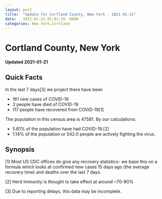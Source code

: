 ```yaml
---
layout: post
title:  "Update for Cortland County, New York - 2021-01-21"
date:   2021-01-21 01:01:29 -0600
categories: New York,Cortland
---
```


# Cortland County, New York
#### Updated 2021-01-21

## Quick Facts

In the last 7 days[3] we project there have been
- *161* new cases of COVID-19
- *3* people have died of COVID-19
- *117* people have recovered from COVID-19[1]

The population in this census area is 47581. By our calculations:
- 5.61% of the population have had COVID-19.[2]
- 1.14% of the population or 542.0 people are actively fighting the virus.

## Synopsis




[1] Most US CDC offices do give any recovery statistics- we base this on a formula which looks at confirmed new cases
15 days ago (the average recovery time) and deaths over the last 7 days.

[2] Herd Immunity is thought to take effect at around ~70-80%

[3] Due to reporting delays, this data may be incomplete.
 
    